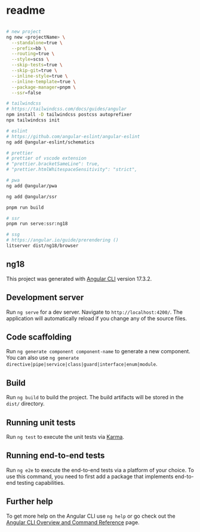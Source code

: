 # readme

```bash

# new project
ng new <projectName> \
  --standalone=true \
  --prefix=bb \
  --routing=true \
  --style=scss \
  --skip-tests=true \
  --skip-git=true \
  --inline-style=true \
  --inline-template=true \
  --package-manager=pnpm \
  --ssr=false

# tailwindcss
# https://tailwindcss.com/docs/guides/angular
npm install -D tailwindcss postcss autoprefixer
npx tailwindcss init

# eslint 
# https://github.com/angular-eslint/angular-eslint
ng add @angular-eslint/schematics

# prettier
# prettier of vscode extension
# "prettier.bracketSameLine": true,
# "prettier.htmlWhitespaceSensitivity": "strict",

# pwa
ng add @angular/pwa

ng add @angular/ssr

pnpm run build

# ssr
pnpm run serve:ssr:ng18

# ssg
# https://angular.io/guide/prerendering ()
litserver dist/ng18/browser
```

## ng18

This project was generated with [Angular CLI](https://github.com/angular/angular-cli) version 17.3.2.

## Development server

Run `ng serve` for a dev server. Navigate to `http://localhost:4200/`. The application will automatically reload if you change any of the source files.

## Code scaffolding

Run `ng generate component component-name` to generate a new component. You can also use `ng generate directive|pipe|service|class|guard|interface|enum|module`.

## Build

Run `ng build` to build the project. The build artifacts will be stored in the `dist/` directory.

## Running unit tests

Run `ng test` to execute the unit tests via [Karma](https://karma-runner.github.io).

## Running end-to-end tests

Run `ng e2e` to execute the end-to-end tests via a platform of your choice. To use this command, you need to first add a package that implements end-to-end testing capabilities.

## Further help

To get more help on the Angular CLI use `ng help` or go check out the [Angular CLI Overview and Command Reference](https://angular.io/cli) page.

